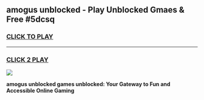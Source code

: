 
## amogus unblocked - Play Unblocked Gmaes & Free #5dcsq
<h3>
<a href="https://news.freeplayer.one?title=amogus_unblocked&ref=24F">CLICK TO PLAY</a></h3>
<hr>

<h3>
<a href="https://news.freeplayer.one?title=amogus_unblocked&ref=24F">CLICK 2 PLAY</a>
  
</h3>

<a href="https://news.freeplayer.one?title=amogus_unblocked&ref=24F/"><img src="https://clearcache.store/games.png"></a>


**amogus unblocked games unblocked: Your Gateway to Fun and Accessible Online Gaming**
